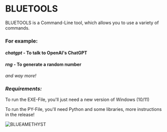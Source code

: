 # BLUETOOLS

BLUETOOLS is a Command-Line tool, which allows you to use a variety of commands.

### For example:

#### *chatgpt* - To talk to OpenAI's ChatGPT
#### *rng* - To generate a random number

_and way more!_

### *Requirements:*

To run the EXE-File, you'll just need a new version of Windows (10/11)

To run the PY-File, you'll need Python and some libraries, more instructions in the release!

![BLUEAMETHYST](https://cdn.discordapp.com/attachments/903721889103495238/1076275053093724210/bluetoolsbanner.png)